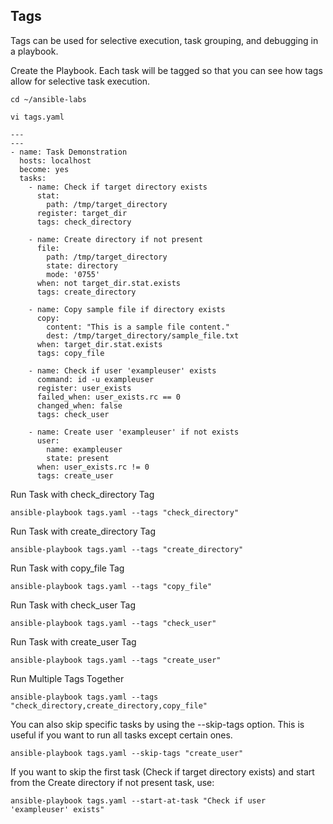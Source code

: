## Tags
Tags can be used for selective execution, task grouping, and debugging in a playbook.

Create the Playbook. Each task will be tagged so that you can see how tags allow for selective task execution.
```
cd ~/ansible-labs
```
```
vi tags.yaml
```
```
---
---
- name: Task Demonstration
  hosts: localhost
  become: yes
  tasks:
    - name: Check if target directory exists
      stat:
        path: /tmp/target_directory
      register: target_dir
      tags: check_directory

    - name: Create directory if not present
      file:
        path: /tmp/target_directory
        state: directory
        mode: '0755'
      when: not target_dir.stat.exists
      tags: create_directory

    - name: Copy sample file if directory exists
      copy:
        content: "This is a sample file content."
        dest: /tmp/target_directory/sample_file.txt
      when: target_dir.stat.exists
      tags: copy_file

    - name: Check if user 'exampleuser' exists
      command: id -u exampleuser
      register: user_exists
      failed_when: user_exists.rc == 0
      changed_when: false
      tags: check_user

    - name: Create user 'exampleuser' if not exists
      user:
        name: exampleuser
        state: present
      when: user_exists.rc != 0
      tags: create_user
```

Run Task with check_directory Tag
```
ansible-playbook tags.yaml --tags "check_directory"
```
Run Task with create_directory Tag
```
ansible-playbook tags.yaml --tags "create_directory"
```
Run Task with copy_file Tag
```
ansible-playbook tags.yaml --tags "copy_file"
```
Run Task with check_user Tag
```
ansible-playbook tags.yaml --tags "check_user"
```
Run Task with create_user Tag
```
ansible-playbook tags.yaml --tags "create_user"
```
Run Multiple Tags Together
```
ansible-playbook tags.yaml --tags "check_directory,create_directory,copy_file"
```
You can also skip specific tasks by using the --skip-tags option. This is useful if you want to run all tasks except certain ones.
```
ansible-playbook tags.yaml --skip-tags "create_user"
```
If you want to skip the first task (Check if target directory exists) and start from the Create directory if not present task, use:
```
ansible-playbook tags.yaml --start-at-task "Check if user 'exampleuser' exists"

```
